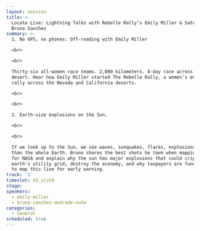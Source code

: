 ```yaml
---
layout: session
title: >-
  Locate Live: Lightning Talks with Rebelle Rally’s Emily Miller & Satellogic's
  Bruno Sanchez
summary: >-
  1. No GPS, no phones: Off-roading with Emily Miller 

  <br>

  <br>

  Thirty-six all-women race teams. 2,000 kilometers. 8-day race across the
  desert. Hear how Emily Miller started The Rebelle Rally, a women’s endurance
  rally across the Nevada and California deserts. 

  <br>

  <br>

  2. Earth-size explosions on the Sun. 

  <br>

  <br>

  If we look up to the Sun, we see waves, sunquakes, flares, explosions - bigger
  than the whole Earth. Bruno shares the best shots he took when mapping the sun
  for NASA and explain why the sun has major explosions that could cripple the
  earth's utility grid, destroy the economy, and why taxpayers are funding NASA
  to map this live for early warning.
track: '1'
timeslot: d1_slot8
stage:
speakers:
  - emily-miller
  - bruno-sánchez-andrade-nuño
categories:
  - General
scheduled: true
---
```


